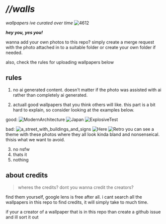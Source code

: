 # _//walls_
_wallpapers ive curated over time_
![4612](https://github.com/user-attachments/assets/6791b31c-ad9c-413d-a09a-74456d623767)


***hey you, yes you!***

wanna add your own photos to this repo?
simply create a merge request with the photo attached in to a suitable folder or create your own folder if needed. 

also, check the rules for uploading wallpapers below


## rules

1. no ai generated content. doesn't matter if the photo was assisted  with ai rather than completely ai generated. 

2. actuall good wallpapers that you think others will like. this part is a bit hard to explain, so consider looking at the examples below.

good: ![ModernArchitecture](https://github.com/user-attachments/assets/a7e7cc36-0594-4273-9ab7-44a82bc039d6) ![Japan](https://github.com/user-attachments/assets/8da937f1-9fc3-451d-821f-a786a0bc0ef2) ![ExplosiveTest](https://github.com/user-attachments/assets/d96753b3-33e0-4dfe-b062-b5bf41ffed5d)



bad: ![a_street_with_buildings_and_signs](https://github.com/user-attachments/assets/68a07c8f-598b-4302-9c1d-daa51f309e11) ![Here](https://github.com/user-attachments/assets/b27a4af7-5691-40fe-b399-964a4b55ce83) ![Retro](https://github.com/user-attachments/assets/16d1c0a4-4292-4433-9176-c68c784f7ae4) you can see a theme with these photos where they all look kinda bland and nonsenseical. thisis what we want to avoid.

3. no nsfw
4. thats it
5. nothing


## about credits

> wheres the credits? dont you wanna credit the creators?

find them yourself, google lens is free after all. i cant search all the wallpapers in this repo to find credits,
it will simply take to much time. 

if your a creator of a wallpaper that is in this repo than create a github issue and ill sort it out
